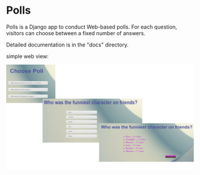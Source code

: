 
Polls
=====

Polls is a Django app to conduct Web-based polls. For each question,
visitors can choose between a fixed number of answers.

Detailed documentation is in the "docs" directory.

simple web view:




  ![alt text](simple_web_pic.png)
